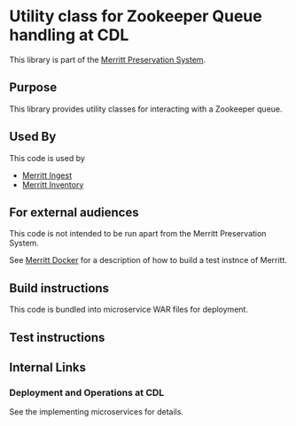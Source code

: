 # Utility class for Zookeeper Queue handling at CDL

This library is part of the [Merritt Preservation System](https://github.com/CDLUC3/mrt-doc).

## Purpose

This library provides utility classes for interacting with a Zookeeper queue.

## Used By

This code is used by
- [Merritt Ingest](https://github.com/CDLUC3/mrt-ingest)
- [Merritt Inventory](https://github.com/CDLUC3/mrt-inventory)

## For external audiences
This code is not intended to be run apart from the Merritt Preservation System.

See [Merritt Docker](https://github.com/CDLUC3/merritt-docker) for a description of how to build a test instnce of Merritt.

## Build instructions
This code is bundled into microservice WAR files for deployment.

## Test instructions

## Internal Links

### Deployment and Operations at CDL

See the implementing microservices for details.

